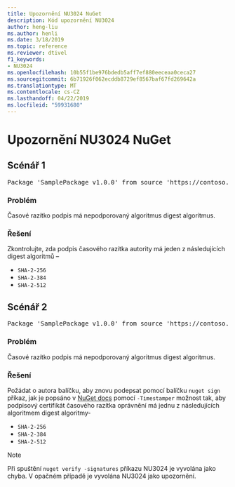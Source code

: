 ```yaml
---
title: Upozornění NU3024 NuGet
description: Kód upozornění NU3024
author: heng-liu
ms.author: henli
ms.date: 3/18/2019
ms.topic: reference
ms.reviewer: dtivel
f1_keywords:
- NU3024
ms.openlocfilehash: 10b55f1be976bdedb5aff7ef880eeceaa0ceca27
ms.sourcegitcommit: 6b71926f062ecddb8729ef8567baf67fd269642a
ms.translationtype: MT
ms.contentlocale: cs-CZ
ms.lasthandoff: 04/22/2019
ms.locfileid: "59931680"
---
```

# <a name="nuget-warning-nu3024"></a>Upozornění NU3024 NuGet

## <a name="scenario-1"></a>Scénář 1

<pre>Package 'SamplePackage v1.0.0' from source 'https://contoso.com/index.json': The timestamp signature has an unsupported digest algorithm. The following algorithms are supported: : SHA-2-256, SHA-2-384, SHA-2-512.</pre>

### <a name="issue"></a>Problém

Časové razítko podpis má nepodporovaný algoritmus digest algoritmus.


### <a name="solution"></a>Řešení

Zkontrolujte, zda podpis časového razítka autority má jeden z následujících digest algoritmů – 
* `SHA-2-256`
* `SHA-2-384`
* `SHA-2-512`



## <a name="scenario-2"></a>Scénář 2

<pre>Package 'SamplePackage v1.0.0' from source 'https://contoso.com/index.json': The primary signature's timestamp signature has an unsupported digest algorithm.</pre>

### <a name="issue"></a>Problém

Časové razítko podpis má nepodporovaný algoritmus digest algoritmus.


### <a name="solution"></a>Řešení

Požádat o autora balíčku, aby znovu podepsat pomocí balíčku `nuget sign` příkaz, jak je popsáno v [NuGet docs](https://docs.microsoft.com/en-us/nuget/create-packages/sign-a-package) pomocí `-Timestamper` možnost tak, aby podpisový certifikát časového razítka oprávnění má jednu z následujících algoritmem digest algoritmy-
* `SHA-2-256`
* `SHA-2-384`
* `SHA-2-512`


> [!Note]
> Při spuštění `nuget verify -signatures` příkazu NU3024 je vyvolána jako chyba. V opačném případě je vyvolána NU3024 jako upozornění.